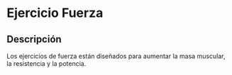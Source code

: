 # Ejercicio Fuerza

## Descripción
Los ejercicios de fuerza están diseñados para aumentar la masa muscular, la resistencia y la potencia.

